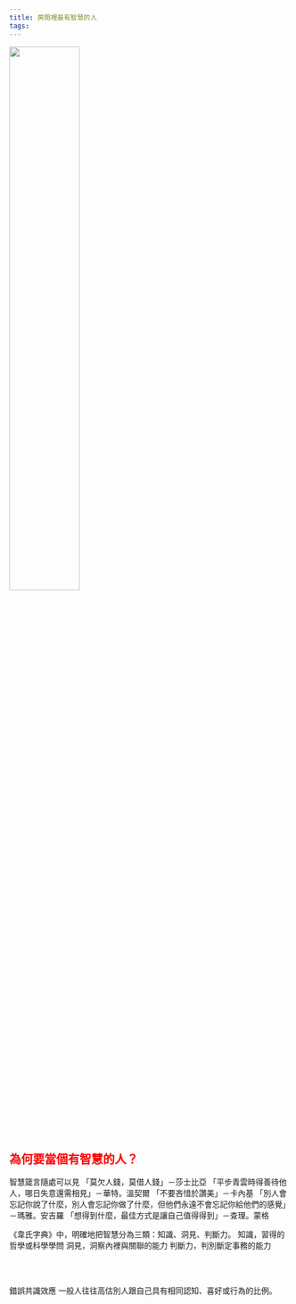 ```yaml
---
title: 房間裡最有智慧的人
tags:
---
```


<img src="/images/financial_freendom.jpg" width=50%>

<!-- more -->

## <font color=ff0000>為何要當個有智慧的人？</font>
智慧箴言隨處可以見
「莫欠人錢，莫借人錢」－莎士比亞
「平步青雲時得善待他人，哪日失意還需相見」－華特。溫契爾
「不要吝惜於讚美」－卡內基
「別人會忘記你說了什麼，別人會忘記你做了什麼，但他們永遠不會忘記你給他們的感覺」－瑪雅。安吉羅
「想得到什麼，最佳方式是讓自己值得得到」－查理。蒙格

《韋氏字典》中，明確地把智慧分為三類：知識、洞見、判斷力。
知識，習得的哲學或科學學問
洞見，洞察內裡與關聯的能力
判斷力，判別斷定事務的能力

<br/>

## <font color=ff0000></font>
錯誤共識效應
一般人往往高估別人跟自己具有相同認知、喜好或行為的比例。
